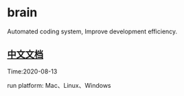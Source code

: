 # brain

Automated coding system, Improve development efficiency.

## [中文文档](https://github.com/YGoldking/brain/blob/master/README_zh.md)

Time:2020-08-13

run platform: Mac、Linux、Windows

